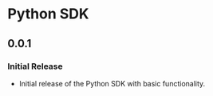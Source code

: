 # Python SDK

## 0.0.1

### Initial Release

- Initial release of the Python SDK with basic functionality.
